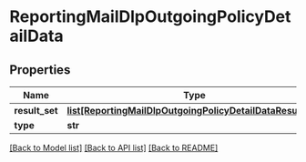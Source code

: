 # ReportingMailDlpOutgoingPolicyDetailData

## Properties
Name | Type | Description | Notes
------------ | ------------- | ------------- | -------------
**result_set** | [**list[ReportingMailDlpOutgoingPolicyDetailDataResultSet]**](ReportingMailDlpOutgoingPolicyDetailDataResultSet.md) |  | [optional] 
**type** | **str** |  | [optional] 

[[Back to Model list]](../README.md#documentation-for-models) [[Back to API list]](../README.md#documentation-for-api-endpoints) [[Back to README]](../README.md)

